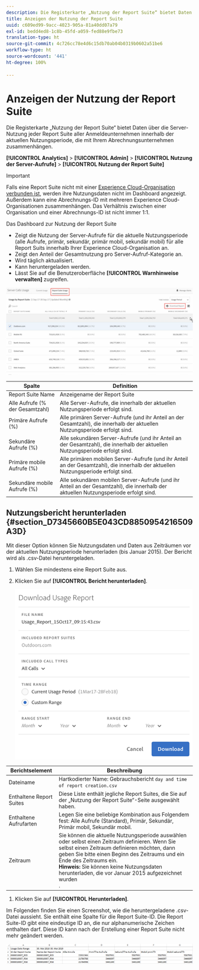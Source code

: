 ```yaml
---
description: Die Registerkarte „Nutzung der Report Suite“ bietet Daten über die Server-Nutzung jeder Report Suite aller Anmeldeunternehmen innerhalb der aktuellen Nutzungsperiode, die mit Ihrem Abrechnungsunternehmen zusammenhängen.
title: Anzeigen der Nutzung der Report Suite
uuid: c609ed99-9acc-4023-905a-81a40dd07a79
exl-id: bedd4ed8-1c8b-45fd-a059-fed88e9fbe73
translation-type: ht
source-git-commit: 4c726cc78e4d6c15db70ab04b0319b0602a51be6
workflow-type: ht
source-wordcount: '441'
ht-degree: 100%

---
```


# Anzeigen der Nutzung der Report Suite

Die Registerkarte „Nutzung der Report Suite“ bietet Daten über die Server-Nutzung jeder Report Suite aller Anmeldeunternehmen innerhalb der aktuellen Nutzungsperiode, die mit Ihrem Abrechnungsunternehmen zusammenhängen.

**[!UICONTROL Analytics]** > **[!UICONTROL Admin]** > **[!UICONTROL Nutzung der Server-Aufrufe]** > **[!UICONTROL Nutzung der Report Suite]**

>[!IMPORTANT]
>
>Falls eine Report Suite nicht mit einer [Experience Cloud-Organisation verbunden ist](https://docs.adobe.com/content/help/de-DE/core-services/interface/about-core-services/report-suite-mapping.html), werden ihre Nutzungsdaten nicht im Dashboard angezeigt. Außerdem kann eine Abrechnungs-ID mit mehreren Experience Cloud-Organisationen zusammenhängen. Das Verhältnis zwischen einer Organisation und einer Abrechnungs-ID ist nicht immer 1:1.

Das Dashboard zur Nutzung der Report Suite

* Zeigt die Nutzung der Server-Aufrufe für die aktuelle Nutzungsperiode (alle Aufrufe, primär, sekundär, primär mobil, sekundär mobil) für alle Report Suits innerhalb Ihrer Experience Cloud-Organisation an.
* Zeigt den Anteil der Gesamtnutzung pro Server-Aufruf-Kategorie an.
* Wird täglich aktualisiert.
* Kann heruntergeladen werden.
* Lässt Sie auf die Benutzeroberfläche **[!UICONTROL Warnhinweise verwalten]** zugreifen.

![](assets/report-suite-usage.png)

| Spalte | Definition |
|--- |--- |
| Report Suite Name | Anzeigename der Report Suite |
| Alle Aufrufe (% der Gesamtzahl) | Alle Server-Aufrufe, die innerhalb der aktuellen Nutzungsperiode erfolgt sind. |
| Primäre Aufrufe (%) | Alle primären Server-Aufrufe (und ihr Anteil an der Gesamtzahl), die innerhalb der aktuellen Nutzungsperiode erfolgt sind. |
| Sekundäre Aufrufe (%) | Alle sekundären Server-Aufrufe (und ihr Anteil an der Gesamtzahl), die innerhalb der aktuellen Nutzungsperiode erfolgt sind. |
| Primäre mobile Aufrufe (%) | Alle primären mobilen Server-Aufrufe (und ihr Anteil an der Gesamtzahl), die innerhalb der aktuellen Nutzungsperiode erfolgt sind. |
| Sekundäre mobile Aufrufe (%) | Alle sekundären mobilen Server-Aufrufe (und ihr Anteil an der Gesamtzahl), die innerhalb der aktuellen Nutzungsperiode erfolgt sind. |


## Nutzungsbericht herunterladen {#section_D7345660B5E043CD8850954216509A3D}

Mit dieser Option können Sie Nutzungsdaten und Daten aus Zeiträumen vor der aktuellen Nutzungsperiode herunterladen (bis Januar 2015). Der Bericht wird als .csv-Datei heruntergeladen.

1. Wählen Sie mindestens eine Report Suite aus.
1. Klicken Sie auf **[!UICONTROL Bericht herunterladen]**.

   ![](assets/download_report.png)

| Berichtselement | Beschreibung |
|--- |--- |
| Dateiname | Hartkodierter Name: Gebrauchsbericht `day and time of report creation.csv` |
| Enthaltene Report Suites | Diese Liste enthält jegliche Report Suites, die Sie auf der „Nutzung der Report Suite“-Seite ausgewählt haben. |
| Enthaltene Aufrufarten | Legen Sie eine beliebige Kombination aus Folgendem fest: Alle Aufrufe (Standard), Primär, Sekundär, Primär mobil, Sekundär mobil. |
| Zeitraum | Sie können die aktuelle Nutzungsperiode auswählen oder selbst einen Zeitraum definieren.  Wenn Sie selbst einen Zeitraum definieren möchten, dann geben Sie bitte einen Beginn des Zeitraums und ein Ende des Zeitraums ein. <br>**Hinweis:** Sie können keine Nutzungsdaten herunterladen, die vor Januar 2015 aufgezeichnet wurden</br>. |

1. Klicken Sie auf **[!UICONTROL Herunterladen]**.

Im Folgenden finden Sie einen Screenshot, wie die heruntergeladene .csv-Datei aussieht. Sie enthält eine Spalte für die Report Suite-ID. Die Report Suite-ID gibt eine eindeutige ID an, die nur alphanumerische Zeichen enthalten darf. Diese ID kann nach der Erstellung einer Report Suite nicht mehr geändert werden.

![](assets/download-usage.png)
